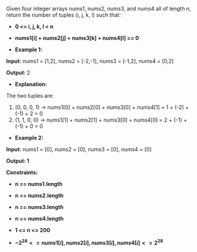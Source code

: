 Given four integer arrays nums1, nums2, nums3, and nums4 all of length n, return the number of tuples (i, j, k, l) such that:

* **0 <= i, j, k, l < n**
  
* **nums1[i] + nums2[j] + nums3[k] + nums4[l] == 0**
 

* **Example 1:**

<strong>Input:</strong> nums1 = [1,2], nums2 = [-2,-1], nums3 = [-1,2], nums4 = [0,2]

<strong>Output: </strong>2
* **Explanation:**
  
The two tuples are:
1. (0, 0, 0, 1) -> nums1[0] + nums2[0] + nums3[0] + nums4[1] = 1 + (-2) + (-1) + 2 = 0
2. (1, 1, 0, 0) -> nums1[1] + nums2[1] + nums3[0] + nums4[0] = 2 + (-1) + (-1) + 0 = 0
* **Example 2:**

<strong>Input:</strong> nums1 = [0], nums2 = [0], nums3 = [0], nums4 = [0]

<strong>Output: 1</strong>
 

<strong>Constraints:</strong>

* **n == nums1.length**
  
* **n == nums2.length**

* **n == nums3.length**

* **n == nums4.length**
  
* **1 <= n <= 200**
  

* **$-2^{28} <= nums1[i], nums2[i], nums3[i], nums4[i] <= 2^{28}$**
  

